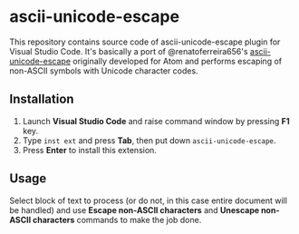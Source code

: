 # ascii-unicode-escape

This repository contains source code of ascii-unicode-escape plugin for Visual Studio Code. It's basically a port of @renatoferreira656's [ascii-unicode-escape](renatoferreira656/ascii-unicode-escape) originally developed for Atom and performs escaping of non-ASCII symbols with Unicode character codes.

## Installation

1. Launch **Visual Studio Code** and raise command window by pressing **F1** key.
2. Type `inst ext` and press **Tab**, then put down `ascii-unicode-escape`.
3. Press **Enter** to install this extension. 

## Usage

Select block of text to process (or do not, in this case entire document will be handled) and use **Escape non-ASCII characters** and **Unescape non-ASCII characters** commands to make the job done.
